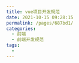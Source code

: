```yaml
---
title: vue项目开发规范
date: 2021-10-15 09:28:15
permalink: /pages/687bd1/
categories:
  - 前端
  - 前端开发规范
tags:
  - 
---
```

